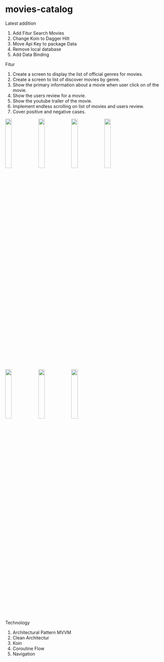 # movies-catalog

Latest addition
1. Add Fitur Search Movies
2. Change Koin to Dagger Hilt
3. Move Api Key to package Data
4. Remove local database
5. Add Data Binding
   
Fitur
1. Create a screen to display the list of official genres for movies.
2. Create a screen to list of discover movies by genre.  
3. Show the primary information about a movie when user click on of the movie.  
4. Show the users review for a movie.  
5. Show the youtube trailer of the movie.  
6. Implement endless scrolling on list of movies and users review.  
7. Cover positive and negative cases.

<img src="https://i.ibb.co/ySfzMYb/photo-2022-02-04-10-57-14-2.jpg" width="20%" height="20%"> <img src="https://i.ibb.co/S3w6sdg/photo-2022-02-04-10-57-15.jpg" width="20%" height="20%">  <img src="https://i.ibb.co/Dtd6BSq/a-naruto.jpg" width="20%" height="20%">  <img src="https://i.ibb.co/CPjVWB9/photo-2022-02-04-10-57-14.jpg" width="20%" height="20%">

<img src="https://i.ibb.co/W3cxCpn/photo-2022-02-04-21-32-13.jpg" width="20%" height="20%"> <img src="https://i.ibb.co/fqc71dG/photo-2022-02-04-21-32-14.jpg" width="20%" height="20%">  <img src="https://i.ibb.co/8cw6pcj/photo-2022-02-04-21-32-13-2.jpg" width="20%" height="20%">

Technology
1. Architectural Pattern MVVM
2. Clean Architectur
3. Koin
4. Coroutine Flow
5. Navigation
